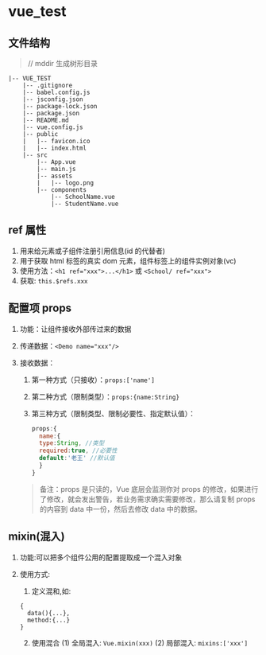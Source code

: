 # vue_test

## 文件结构

> // mddir 生成树形目录

    |-- VUE_TEST
    	|-- .gitignore
    	|-- babel.config.js
    	|-- jsconfig.json
    	|-- package-lock.json
    	|-- package.json
    	|-- README.md
    	|-- vue.config.js
    	|-- public
    	|   |-- favicon.ico
    	|   |-- index.html
    	|-- src
    		|-- App.vue
    		|-- main.js
    		|-- assets
    		|   |-- logo.png
    		|-- components
    			|-- SchoolName.vue
    			|-- StudentName.vue

## ref 属性

1. 用来给元素或子组件注册引用信息(id 的代替者)
2. 用于获取 html 标签的真实 dom 元素，组件标签上的组件实例对象(vc)
3. 使用方法：`<h1 ref="xxx">...</h1>` 或 `<School/ ref="xxx">`
4. 获取: `this.$refs.xxx`

## 配置项 props

1. 功能：让组件接收外部传过来的数据

2. 传递数据：`<Demo name="xxx"/>`

3. 接收数据：

   1. 第一种方式（只接收）：`props:['name'] `

   2. 第二种方式（限制类型）：`props:{name:String}`

   3. 第三种方式（限制类型、限制必要性、指定默认值）：

      ```js
      props:{
      	name:{
      	type:String, //类型
      	required:true, //必要性
      	default:'老王' //默认值
      	}
      }
      ```

   > 备注：props 是只读的，Vue 底层会监测你对 props 的修改，如果进行了修改，就会发出警告，若业务需求确实需要修改，那么请复制 props 的内容到 data 中一份，然后去修改 data 中的数据。

## mixin(混入)

1. 功能:可以把多个组件公用的配置提取成一个混入对象
2. 使用方式:

   1. 定义混和,如:

   ```
   {
     data(){...},
     method:{...}
   }
   ```

   2. 使用混合
      (1) 全局混入: `Vue.mixin(xxx)`
      (2) 局部混入: `mixins:['xxx']`
